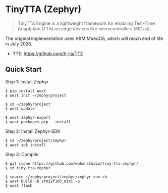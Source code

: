 # TinyTTA (Zephyr)

> TinyTTA Engine is a lightweight framework for enabling Test-Time Adaptation (TTA) on edge devices like microcontrollers (MCUs).

The original implementation uses ARM MbedOS, which will reach end of life in July 2026.

- TTE: https://github.com/h-jia/TTE

## Quick Start

Step 1: Install Zephyr

```
$ pip install west
$ west init ~/zephyrproject

$ cd ~/zephyrproject
$ west update

$ west zephyr-export
$ west packages pip --install
```

Step 2: Install Zephyr-SDK

```
$ cd ~/zephyrproject/zephyr
$ west sdk install
```

Step 3: Compile

```
$ git clone https://github.com/wuhanstudio/tiny-tta-zephyr/
$ cd tiny-tta-zephyr

$ source ~/zephyrproject/zephyr/zephyr-env.sh
$ west build -b stm32f103_mini -p
$ west flash
```
